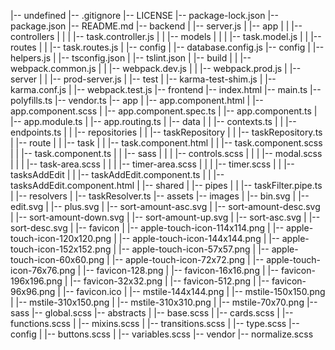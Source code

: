 |-- undefined
    |-- .gitignore
    |-- LICENSE
    |-- package-lock.json
    |-- package.json
    |-- README.md
    |-- backend
    |   |-- server.js
    |   |-- app
    |   |   |-- controllers
    |   |   |   |-- task.controller.js
    |   |   |-- models
    |   |   |   |-- task.model.js
    |   |   |-- routes
    |   |       |-- task.routes.js
    |   |-- config
    |       |-- database.config.js
    |-- config
    |   |-- helpers.js
    |   |-- tsconfig.json
    |   |-- tslint.json
    |   |-- build
    |   |   |-- webpack.common.js
    |   |   |-- webpack.dev.js
    |   |   |-- webpack.prod.js
    |   |-- server
    |   |   |-- prod-server.js
    |   |-- test
    |       |-- karma-test-shim.js
    |       |-- karma.conf.js
    |       |-- webpack.test.js
    |-- frontend
        |-- index.html
        |-- main.ts
        |-- polyfills.ts
        |-- vendor.ts
        |-- app
        |   |-- app.component.html
        |   |-- app.component.scss
        |   |-- app.component.spec.ts
        |   |-- app.component.ts
        |   |-- app.module.ts
        |   |-- app.routing.ts
        |   |-- data
        |   |   |-- contexts.ts
        |   |   |-- endpoints.ts
        |   |   |-- repositories
        |   |       |-- taskRepository
        |   |           |-- taskRepository.ts
        |   |-- route
        |   |   |-- task
        |   |       |-- task.component.html
        |   |       |-- task.component.scss
        |   |       |-- task.component.ts
        |   |       |-- sass
        |   |       |   |-- controls.scss
        |   |       |   |-- modal.scss
        |   |       |   |-- task-area.scss
        |   |       |   |-- timer-area.scss
        |   |       |   |-- timer.scss
        |   |       |-- tasksAddEdit
        |   |           |-- taskAddEdit.component.ts
        |   |           |-- tasksAddEdit.component.html
        |   |-- shared
        |       |-- pipes
        |       |   |-- taskFilter.pipe.ts
        |       |-- resolvers
        |           |-- taskResolver.ts
        |-- assets
            |-- images
            |   |-- bin.svg
            |   |-- edit.svg
            |   |-- plus.svg
            |   |-- sort-amount-asc.svg
            |   |-- sort-amount-desc.svg
            |   |-- sort-amount-down.svg
            |   |-- sort-amount-up.svg
            |   |-- sort-asc.svg
            |   |-- sort-desc.svg
            |   |-- favicon
            |       |-- apple-touch-icon-114x114.png
            |       |-- apple-touch-icon-120x120.png
            |       |-- apple-touch-icon-144x144.png
            |       |-- apple-touch-icon-152x152.png
            |       |-- apple-touch-icon-57x57.png
            |       |-- apple-touch-icon-60x60.png
            |       |-- apple-touch-icon-72x72.png
            |       |-- apple-touch-icon-76x76.png
            |       |-- favicon-128.png
            |       |-- favicon-16x16.png
            |       |-- favicon-196x196.png
            |       |-- favicon-32x32.png
            |       |-- favicon-512.png
            |       |-- favicon-96x96.png
            |       |-- favicon.ico
            |       |-- mstile-144x144.png
            |       |-- mstile-150x150.png
            |       |-- mstile-310x150.png
            |       |-- mstile-310x310.png
            |       |-- mstile-70x70.png
            |-- sass
                |-- global.scss
                |-- abstracts
                |   |-- base.scss
                |   |-- cards.scss
                |   |-- functions.scss
                |   |-- mixins.scss
                |   |-- transitions.scss
                |   |-- type.scss
                |-- config
                |   |-- buttons.scss
                |   |-- variables.scss
                |-- vendor
                    |-- normalize.scss

